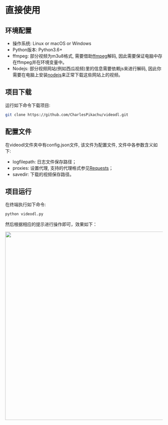 # 直接使用


## 环境配置

- 操作系统: Linux or macOS or Windows
- Python版本: Python3.6+
- ffmpeg: 部分视频为m3u8格式, 需要借助[ffmpeg](https://ffmpeg.org/)解码, 因此需要保证电脑中存在ffmpeg并在环境变量中。
- Nodejs: 部分视频网站(例如西瓜视频)里的信息需要依赖js来进行解码, 因此你需要在电脑上安装[nodejs](https://nodejs.org/en/)来正常下载这些网站上的视频。


## 项目下载

运行如下命令下载项目:

```sh
git clone https://github.com/CharlesPikachu/videodl.git
```


## 配置文件

在videodl文件夹中有config.json文件, 该文件为配置文件, 文件中各参数含义如下:

- logfilepath: 日志文件保存路径；
- proxies: 设置代理, 支持的代理格式参见[Requests](https://requests.readthedocs.io/en/master/user/advanced/#proxies)；
- savedir: 下载的视频保存路径。


## 项目运行

在终端执行如下命令:

```sh
python videodl.py
```

然后根据相应的提示进行操作即可，效果如下：

<div align="center">
  <img src="https://raw.githubusercontent.com/CharlesPikachu/videodl/main/docs/screenshot.gif" width="600"/>
</div>
<br />